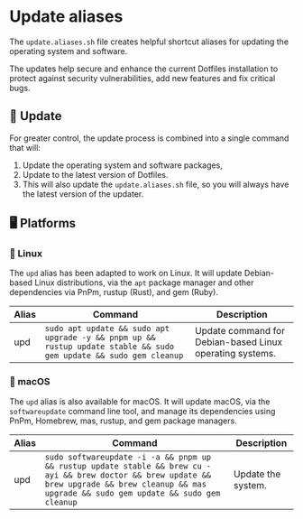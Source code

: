# Update aliases

The `update.aliases.sh` file creates helpful shortcut aliases for updating the
operating system and software.

The updates help secure and enhance the current Dotfiles installation to protect
against security vulnerabilities, add new features and fix critical bugs.

## 🔄 Update

For greater control, the update process is combined into a single command that
will:

1. Update the operating system and software packages,
2. Update to the latest version of Dotfiles.
3. This will also update the `update.aliases.sh` file, so you will always have
   the latest version of the updater.

## 🖥️ Platforms

### 🐧 Linux

The `upd` alias has been adapted to work on Linux. It will update Debian-based
Linux distributions, via the `apt` package manager and other dependencies via
PnPm, rustup (Rust), and gem (Ruby).

| Alias | Command | Description |
| ----- | ----- | ----- |
| upd | `sudo apt update && sudo apt upgrade -y && pnpm up && rustup update stable && sudo gem update && sudo gem cleanup` | Update command for Debian-based Linux operating systems. |

###  macOS

The `upd` alias is also available for macOS. It will update macOS, via the
`softwareupdate` command line tool, and manage its dependencies using PnPm,
Homebrew, mas, rustup, and gem package managers.

| Alias | Command | Description |
| ----- | ----- | ----- |
| upd | `sudo softwareupdate -i -a && pnpm up && rustup update stable && brew cu -ayi && brew doctor && brew update && brew upgrade && brew cleanup && mas upgrade && sudo gem update && sudo gem cleanup` | Update the system. |
